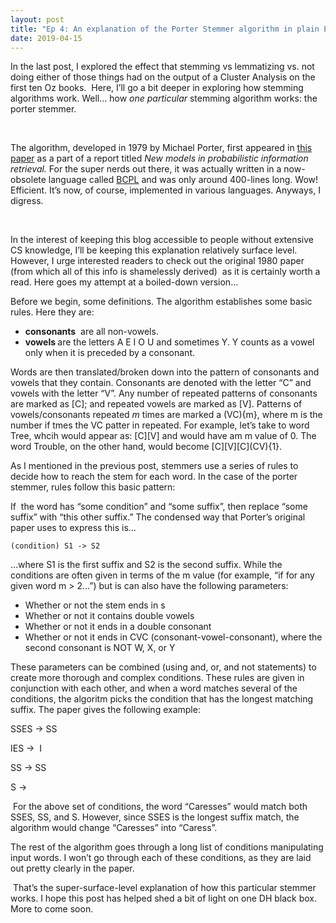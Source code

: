 ```yaml
---
layout: post
title: "Ep 4: An explanation of the Porter Stemmer algorithm in plain English"
date: 2019-04-15
---
```


<p>In the last post, I explored the effect that stemming vs lemmatizing vs. not doing either of those things had on the output of a Cluster Analysis on the first ten Oz books. &nbsp;Here, I&rsquo;ll go a bit deeper in exploring how stemming algorithms work. Well... how <em>one particular </em>stemming algorithm works: the porter stemmer.</p>
<p>&nbsp;</p>
<p>The algorithm, developed in 1979 by Michael Porter, first appeared in <a href="https://tartarus.org/martin/PorterStemmer/def.txt">this paper</a>&nbsp;as a part of a report titled <em>New models in probabilistic information retrieval. </em>For the super nerds out there, it was actually written in a now-obsolete language called <a href="https://www.cl.cam.ac.uk/~mr10/BCPL.html">BCPL</a> and was only around 400-lines long. Wow! Efficient. It&rsquo;s now, of course, implemented in various languages. Anyways, I digress.</p>
<p>&nbsp;</p>
<p>In the interest of keeping this blog accessible to people without extensive CS knowledge, I&rsquo;ll be keeping this explanation relatively surface level. However, I urge interested readers to check out the original 1980 paper (from which all of this info is shamelessly derived) &nbsp;as it is certainly worth a read. Here goes my attempt at a boiled-down version&hellip;</p>
<p>Before we begin, some definitions. The algorithm establishes some basic rules. Here they are: &nbsp;</p>
<ul>
<li><strong>consonants</strong> &nbsp;are all non-vowels.</li>
<li><strong>vowels </strong>are the letters A E I O U and sometimes Y. Y counts as a vowel only when it is preceded by a consonant.</li>
</ul>
<p>Words are then translated/broken down into the pattern of consonants and vowels that they contain. Consonants are denoted with the letter &ldquo;C&rdquo; and vowels with the letter &ldquo;V&rdquo;. Any number of repeated patterns of consonants are marked as [C]; and repeated vowels are marked as [V]. Patterns of vowels/consonants repeated <em>m </em>times are marked a (VC){m}, where m is the number if tmes the VC patter in repeated. For example, let&rsquo;s take to word Tree, whcih would appear as: [C][V] and would have am m value of 0. The word Trouble, on the other hand, would become [C][V][C](CV){1}. &nbsp;</p>
<p>As I mentioned in the previous post, stemmers use a series of rules to decide how to reach the stem for each word. In the case of the porter stemmer, rules follow this basic pattern:</p>
<p>If &nbsp;the word has &ldquo;some condition&rdquo; and &ldquo;some suffix&rdquo;, then replace &ldquo;some suffix&rdquo; with &ldquo;this other suffix.&rdquo; The condensed way that Porter&rsquo;s original paper uses to express this is&hellip;</p>
<p><code>(condition) S1 -&gt; S2</code></p>
<p>&hellip;where S1 is the first suffix and S2 is the second suffix. While the conditions are often given in terms of the m value (for example, &ldquo;if for any given word m &gt; 2&hellip;&rdquo;) but is can also have the following parameters:</p>
<ul>
<li>Whether or not the stem ends in s</li>
<li>Whether or not it contains double vowels</li>
<li>Whether or not it ends in a double consonant</li>
<li>Whether or not it ends in CVC (consonant-vowel-consonant), where the second consonant is NOT W, X, or Y</li>
</ul>
<p>These parameters can be combined (using and, or, and not statements) to create more thorough and complex conditions. These rules are given in conjunction with each other, and when a word matches several of the conditions, the algoritm picks the condition that has the longest matching suffix. The paper gives the following example:</p>
<p><code><code></code></code></p>
<p><code><code></code></code></p>
<p>SSES -&gt; SS</p>
<p><code><code></code></code></p>
<p>IES -&gt; &nbsp;I</p>
<p><code><code></code></code></p>
<p>SS -&gt; SS</p>
<p><code><code></code></code></p>
<p>S -&gt;</p>
<p>&nbsp;For the above set of conditions, the word &ldquo;Caresses&rdquo; would match both SSES, SS, and S. However, since SSES is the longest suffix match, the algorithm would change &ldquo;Caresses&rdquo; into &ldquo;Caress&rdquo;.</p>
<p>The rest of the algorithm goes through a long list of conditions manipulating input words. I won&rsquo;t go through each of these conditions, as they are laid out pretty clearly in the paper.</p>
<p>&nbsp;That&rsquo;s the super-surface-level explanation of how this particular stemmer works. I hope this post has helped shed a bit of light on one DH black box. More to come soon.</p>
<p>&nbsp;</p>
<p>&nbsp;</p>
